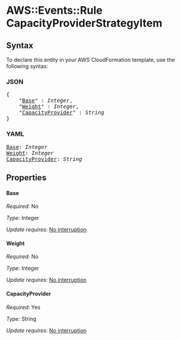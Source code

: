 # AWS::Events::Rule CapacityProviderStrategyItem

## Syntax

To declare this entity in your AWS CloudFormation template, use the following syntax:

### JSON

<pre>
{
    "<a href="#base" title="Base">Base</a>" : <i>Integer</i>,
    "<a href="#weight" title="Weight">Weight</a>" : <i>Integer</i>,
    "<a href="#capacityprovider" title="CapacityProvider">CapacityProvider</a>" : <i>String</i>
}
</pre>

### YAML

<pre>
<a href="#base" title="Base">Base</a>: <i>Integer</i>
<a href="#weight" title="Weight">Weight</a>: <i>Integer</i>
<a href="#capacityprovider" title="CapacityProvider">CapacityProvider</a>: <i>String</i>
</pre>

## Properties

#### Base

_Required_: No

_Type_: Integer

_Update requires_: [No interruption](https://docs.aws.amazon.com/AWSCloudFormation/latest/UserGuide/using-cfn-updating-stacks-update-behaviors.html#update-no-interrupt)

#### Weight

_Required_: No

_Type_: Integer

_Update requires_: [No interruption](https://docs.aws.amazon.com/AWSCloudFormation/latest/UserGuide/using-cfn-updating-stacks-update-behaviors.html#update-no-interrupt)

#### CapacityProvider

_Required_: Yes

_Type_: String

_Update requires_: [No interruption](https://docs.aws.amazon.com/AWSCloudFormation/latest/UserGuide/using-cfn-updating-stacks-update-behaviors.html#update-no-interrupt)
